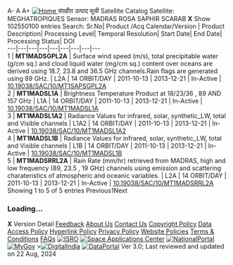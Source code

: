 A- A A+
[ ![Home](https://mosdac.gov.in/sites/default/files/mosdac_small.png) ](https://www.mosdac.gov.in/ "Home")
संग्रहीत उत्पाद सूची  Satellite Catalog
Satellite: MEGHATROPIQUES
Sensor: MADRAS ROSA SAPHIR SCARAB
**X**
Show 102550100 entries
Search:
Sr.No| Product /Acq Calendar/Version | Product Description| Processing Level| Temporal Resolution| Start Date| End Date| Processing Status| DOI  
---|---|---|---|---|---|---|---|---  
1 | **MT1MADSGPL2A** | Surface wind speed (m/s), total precipitable water (g/cm sq.) and cloud liquid water (mg/cm sq.) content over oceans are derived using 18.7, 23.8 and 36.5 GHz channels.Rain flags are generated using 89 GHz. | L2A | 14 ORBIT/DAY | 2011-10-13 | 2013-12-21 | In-Active | [10.19038/SAC/10/MT1SAPSGPL2A](https://dx.doi.org/10.19038/SAC/10/MT1SAPSGPL2A)  
2 | **MT1MADSL1A** | Brightness Temperature Product at 18/23/36 , 89 AND 157 GHz | L1A | 14 ORBIT/DAY | 2011-10-13 | 2013-12-21 | In-Active | [10.19038/SAC/10/MT1MADSL1A](https://dx.doi.org/10.19038/SAC/10/MT1MADSL1A)  
3 | **MT1MADSL1A2** | Radiance Values for infrared, solar, synthetic_LW, total and Visible channels | L1A2 | 14 ORBIT/DAY | 2011-10-13 | 2013-12-21 | In-Active | [10.19038/SAC/10/MT1MADSL1A2](https://dx.doi.org/10.19038/SAC/10/MT1MADSL1A2)  
4 | **MT1MADSL1B** | Radiance Values for infrared, solar, synthetic_LW, total and Visible channels | L1B | 14 ORBIT/DAY | 2011-10-13 | 2013-12-21 | In-Active | [10.19038/SAC/10/MT1MADSL1B](https://dx.doi.org/10.19038/SAC/10/MT1MADSL1B)  
5 | **MT1MADSRRL2A** | Rain Rate (mm/hr) retrieved from MADRAS, high and low frequency (89, 23.5 , 19 GHz) channels using emission and scattering charateristics of atmospheric and oceanic variables. | L2A | 14 ORBIT/DAY | 2011-10-13 | 2013-12-21 | In-Active | [10.19038/SAC/10/MT1MADSRRL2A](https://dx.doi.org/10.19038/SAC/10/MT1MADSRRL2A)  
Showing 1 to 5 of 5 entries
Previous1Next
### Loading...
**X**
Version Detail
[](javascript:void\(0\);)
[Feedback](https://www.mosdac.gov.in/mosdac-feedback)
[About Us](https://www.mosdac.gov.in/about-us)
[Contact Us](https://www.mosdac.gov.in/contact-us)
[Copyright Policy](https://www.mosdac.gov.in/copyright-policy)
[Data Access Policy](https://www.mosdac.gov.in/data-access-policy)
[Hyperlink Policy](https://www.mosdac.gov.in/hyperlink-policy)
[Privacy Policy](https://www.mosdac.gov.in/privacy-policy)
[Website Policies](https://www.mosdac.gov.in/website-policies)
[Terms & Conditions](https://www.mosdac.gov.in/terms-conditions)
[FAQs](https://www.mosdac.gov.in/faq-page)
[![ISRO](https://mosdac.gov.in/sites/default/files/styles/thumbnail/public/logo-transparent.png?itok=IUS20l-w)](http://www.isro.gov.in) [![Space Applications Center](https://mosdac.gov.in/sites/default/files/styles/thumbnail/public/saclogo.png?itok=_Jv4AuIn)](http://www.sac.gov.in) [![NationalPortal](https://mosdac.gov.in/sites/default/files/styles/thumbnail/public/india-gov_0.png?itok=yssAPH3m)](http://www.india.gov.in) [![MyGov](https://mosdac.gov.in/sites/default/files/styles/thumbnail/public/mygov_0.png?itok=Po-dzdT3)](http://mygov.in/) >[![DigitalIndia](https://mosdac.gov.in/sites/default/files/styles/thumbnail/public/digital-india_0.png?itok=ntlP7atE)](http://www.digitalindia.gov.in/) [![DataPortal](https://mosdac.gov.in/sites/default/files/styles/thumbnail/public/data-gov.png?itok=qYA78FgB)](http://data.gov.in)
Ver 3.0; Last reviewed and updated on 22 Aug, 2024 
